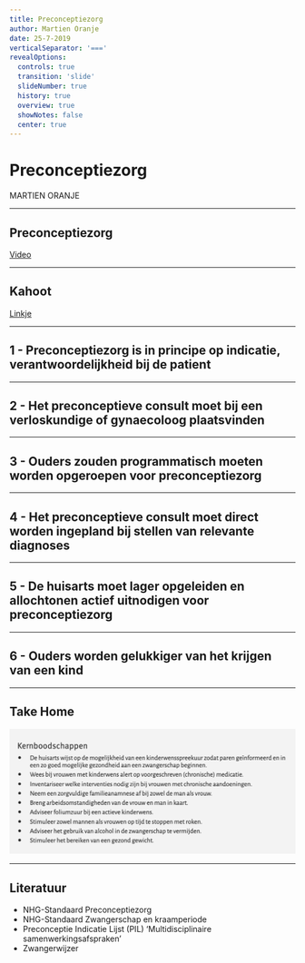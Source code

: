 ```yaml
---
title: Preconceptiezorg
author: Martien Oranje
date: 25-7-2019
verticalSeparator: '==='
revealOptions:
  controls: true
  transition: 'slide'
  slideNumber: true
  history: true
  overview: true
  showNotes: false
  center: true
---
```


# Preconceptiezorg

MARTIEN ORANJE

---

## Preconceptiezorg

[Video](https://player.vimeo.com/video/241847525)

---

## Kahoot

[Linkje](https://play.kahoot.it/v2/?quizId=accc1313-5eed-4234-b7e7-fa450d12ffd4)

---

## 1 - Preconceptiezorg is in principe op indicatie, verantwoordelijkheid bij de patient

---

## 2 - Het preconceptieve consult moet bij een verloskundige of gynaecoloog plaatsvinden

---

## 3 - Ouders zouden programmatisch moeten worden opgeroepen voor preconceptiezorg

---

## 4 - Het preconceptieve consult moet direct worden ingepland bij stellen van relevante diagnoses

---

## 5 - De huisarts moet lager opgeleiden en allochtonen actief uitnodigen voor preconceptiezorg

---

## 6 - Ouders worden gelukkiger van het krijgen van een kind

---

## Take Home

![](images/take-home.png)

---

## Literatuur

- NHG-Standaard Preconceptiezorg
- NHG-Standaard Zwangerschap en kraamperiode
- Preconceptie Indicatie Lijst (PIL) ‘Multidisciplinaire samenwerkingsafspraken’
- Zwangerwijzer
